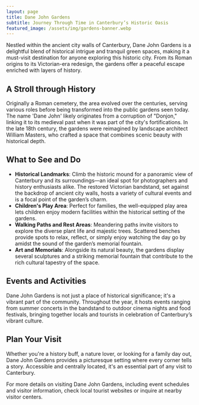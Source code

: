 ```yaml
---
layout: page
title: Dane John Gardens
subtitle: Journey Through Time in Canterbury’s Historic Oasis
featured_image: /assets/img/gardens-banner.webp
---
```


Nestled within the ancient city walls of Canterbury, Dane John
Gardens is a delightful blend of historical intrigue and tranquil
green spaces, making it a must-visit destination for anyone exploring
this historic city. From its Roman origins to its Victorian-era
redesign, the gardens offer a peaceful escape enriched with layers
of history.

## A Stroll through History

Originally a Roman cemetery, the area evolved over the centuries,
serving various roles before being transformed into the public
gardens seen today. The name 'Dane John' likely originates from a
corruption of "Donjon," linking it to its medieval past when it was
part of the city's fortifications. In the late 18th century, the
gardens were reimagined by landscape architect William Masters, who
crafted a space that combines scenic beauty with historical depth.

## What to See and Do

- **Historical Landmarks**: Climb the historic mound for a panoramic
view of Canterbury and its surroundings—an ideal spot for photographers
and history enthusiasts alike. The restored Victorian bandstand,
set against the backdrop of ancient city walls, hosts a variety of
cultural events and is a focal point of the garden’s charm.
- **Children's Play Area**: Perfect for families, the well-equipped
play area lets children enjoy modern facilities within the historical
setting of the gardens.
- **Walking Paths and Rest Areas**: Meandering paths invite visitors
to explore the diverse plant life and majestic trees. Scattered
benches provide spots to relax, reflect, or simply enjoy watching
the day go by amidst the sound of the garden’s memorial fountain.
- **Art and Memorials**: Alongside its natural beauty, the gardens
display several sculptures and a striking memorial fountain that
contribute to the rich cultural tapestry of the space.

## Events and Activities

Dane John Gardens is not just a place of historical significance;
it's a vibrant part of the community. Throughout the year, it hosts
events ranging from summer concerts in the bandstand to outdoor
cinema nights and food festivals, bringing together locals and
tourists in celebration of Canterbury’s vibrant culture.

## Plan Your Visit

Whether you're a history buff, a nature lover, or looking for a
family day out, Dane John Gardens provides a picturesque setting
where every corner tells a story. Accessible and centrally located,
it's an essential part of any visit to Canterbury.

For more details on visiting Dane John Gardens, including event
schedules and visitor information, check local tourist websites or
inquire at nearby visitor centers.

